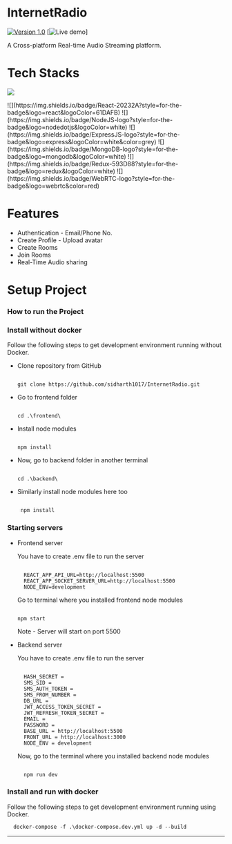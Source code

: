 # InternetRadio

[![Version 1.0](https://img.shields.io/badge/Version-v1.0.0-blue)]()
[![Live demo](https://img.shields.io/badge/Live-Demo-blue)]

A Cross-platform Real-time Audio Streaming platform.

# Tech Stacks

<p>
  <a href="https://skillicons.dev">
    <img src="https://skillicons.dev/icons?i=react,nodejs,express,mongodb,redux,bootstrap,git,github,vscode" />
  </a>
</p>
![](https://img.shields.io/badge/React-20232A?style=for-the-badge&logo=react&logoColor=61DAFB)
![](https://img.shields.io/badge/NodeJS-logo?style=for-the-badge&logo=nodedotjs&logoColor=white)
![](https://img.shields.io/badge/ExpressJS-logo?style=for-the-badge&logo=express&logoColor=white&color=grey)
![](https://img.shields.io/badge/MongoDB-logo?style=for-the-badge&logo=mongodb&logoColor=white)
![](https://img.shields.io/badge/Redux-593D88?style=for-the-badge&logo=redux&logoColor=white)
![](https://img.shields.io/badge/WebRTC-logo?style=for-the-badge&logo=webrtc&color=red)

# Features
- Authentication - Email/Phone No.
- Create Profile - Upload avatar
- Create Rooms
- Join Rooms
- Real-Time Audio sharing

# Setup Project

### How to run the Project
### Install without docker

Follow the following steps to get development environment running without Docker.

* Clone repository from GitHub
  
  ```
  
  git clone https://github.com/sidharth1017/InternetRadio.git
  
  ```

* Go to frontend folder

  ```
  
  cd .\frontend\
  
  ```

* Install node modules

   ```
   
   npm install

   ```

* Now, go to backend folder in another terminal
  
  ```
  
  cd .\backend\
  
  ```

* Similarly install node modules here too

  ```
   
   npm install
  
  ```

### Starting servers

* Frontend server

  You have to create .env file to run the server
  
  ```
  
    REACT_APP_API_URL=http://localhost:5500
    REACT_APP_SOCKET_SERVER_URL=http://localhost:5500
    NODE_ENV=development
  
  ```
  Go to terminal where you installed frontend node modules

  ```

  npm start

  ```

  Note - Server will start on port 5500

* Backend server
  
  You have to create .env file to run the server
  ```
  
    HASH_SECRET = 
    SMS_SID = 
    SMS_AUTH_TOKEN = 
    SMS_FROM_NUMBER = 
    DB_URL = 
    JWT_ACCESS_TOKEN_SECRET = 
    JWT_REFRESH_TOKEN_SECRET = 
    EMAIL = 
    PASSWORD =
    BASE_URL = http://localhost:5500
    FRONT_URL = http://localhost:3000
    NODE_ENV = development
  
  ```
  
  Now, go to the terminal where you installed backend node modules
  
    ```

      npm run dev

    ```

### Install and run with docker

Follow the following steps to get development environment running using Docker.
  ```
    docker-compose -f .\docker-compose.dev.yml up -d --build
  ```

---

